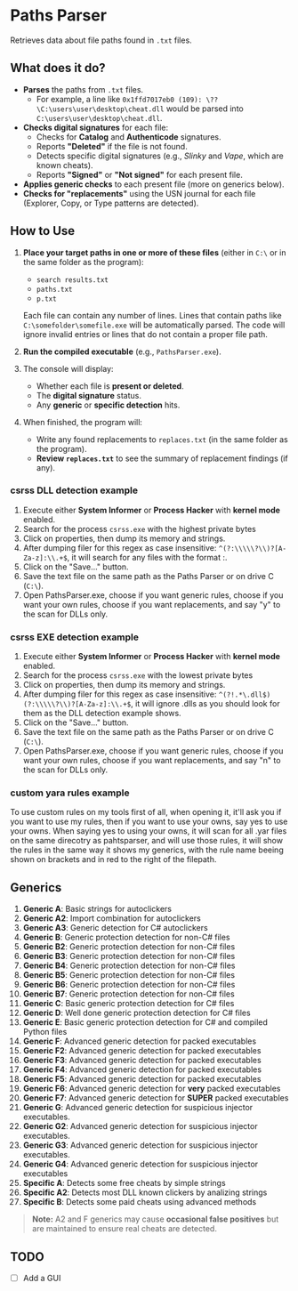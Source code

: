 # Paths Parser

Retrieves data about file paths found in `.txt` files.

## What does it do?
- **Parses** the paths from `.txt` files.
  - For example, a line like `0x1ffd7017eb0 (109): \??\C:\users\user\desktop\cheat.dll` would be parsed into `C:\users\user\desktop\cheat.dll`.
- **Checks digital signatures** for each file:
  - Checks for **Catalog** and **Authenticode** signatures.   
  - Reports **"Deleted"** if the file is not found.
  - Detects specific digital signatures (e.g., *Slinky* and *Vape*, which are known cheats).
  - Reports **"Signed"** or **"Not signed"** for each present file.
- **Applies generic checks** to each present file (more on generics below).
- **Checks for "replacements"** using the USN journal for each file (Explorer, Copy, or Type patterns are detected).

## How to Use

1. **Place your target paths in one or more of these files** (either in `C:\` or in the same folder as the program):
   - `search results.txt`
   - `paths.txt`
   - `p.txt`

   Each file can contain any number of lines. Lines that contain paths like `C:\somefolder\somefile.exe` will be automatically parsed. The code will ignore invalid entries or lines that do not contain a proper file path.

2. **Run the compiled executable** (e.g., `PathsParser.exe`).  

3. The console will display:
   - Whether each file is **present or deleted**.  
   - The **digital signature** status.  
   - Any **generic** or **specific detection** hits.  

4. When finished, the program will:
   - Write any found replacements to `replaces.txt` (in the same folder as the program).
   - **Review `replaces.txt`** to see the summary of replacement findings (if any).

### csrss DLL detection example

1. Execute either **System Informer** or **Process Hacker** with **kernel mode** enabled.
2. Search for the process `csrss.exe` with the highest private bytes
3. Click on properties, then dump its memory and strings.
4. After dumping filer for this regex as case insensitive: `^(?:\\\\\?\\)?[A-Za-z]:\\.+$`, it will search for any files with the format <Driveletter>:\.
5. Click on the "Save..." button.
6. Save the text file on the same path as the Paths Parser or on drive C (`C:\`).
7. Open PathsParser.exe, choose if you want generic rules, choose if you want your own rules, choose if you want replacements, and say "y" to the scan for DLLs only.

### csrss EXE detection example

1. Execute either **System Informer** or **Process Hacker** with **kernel mode** enabled.
2. Search for the process `csrss.exe` with the lowest private bytes
3. Click on properties, then dump its memory and strings.
4. After dumping filer for this regex as case insensitive: `^(?!.*\.dll$)(?:\\\\\?\\)?[A-Za-z]:\\.+$`, it will ignore .dlls as you should look for them as the DLL detection example shows.
5. Click on the "Save..." button.
6. Save the text file on the same path as the Paths Parser or on drive C (`C:\`).
7. Open PathsParser.exe, choose if you want generic rules, choose if you want your own rules, choose if you want replacements, and say "n" to the scan for DLLs only.

### custom yara rules example

To use custom rules on my tools first of all, when opening it, it'll ask you if you want to use my rules, then if you want to use your owns, say yes to use your owns.
When saying yes to using your owns, it will scan for all .yar files on the same direcotry as pahtsparser, and will use those rules, it will show the rules in the same way it shows my generics, with the rule name beeing shown on brackets and in red to the right of the filepath.

## Generics

1. **Generic A**: Basic strings for autoclickers  
2. **Generic A2**: Import combination for autoclickers  
3. **Generic A3**: Generic detection for C# autoclickers  
4. **Generic B**: Generic protection detection for non-C# files  
5. **Generic B2**: Generic protection detection for non-C# files  
6. **Generic B3**: Generic protection detection for non-C# files  
7. **Generic B4**: Generic protection detection for non-C# files  
8. **Generic B5**: Generic protection detection for non-C# files  
9. **Generic B6**: Generic protection detection for non-C# files  
10. **Generic B7**: Generic protection detection for non-C# files  
11. **Generic C**: Basic generic protection detection for C# files  
12. **Generic D**: Well done generic protection detection for C# files  
13. **Generic E**: Basic generic protection detection for C# and compiled Python files  
14. **Generic F**: Advanced generic detection for packed executables  
15. **Generic F2**: Advanced generic detection for packed executables  
16. **Generic F3**: Advanced generic detection for packed executables  
17. **Generic F4**: Advanced generic detection for packed executables  
18. **Generic F5**: Advanced generic detection for packed executables  
19. **Generic F6**: Advanced generic detection for **very** packed executables  
20. **Generic F7**: Advanced generic detection for **SUPER** packed executables  
21. **Generic G**: Advanced generic detection for suspicious injector executables.
22. **Generic G2**: Advanced generic detection for suspicious injector executables.
23. **Generic G3**: Advanced generic detection for suspicious injector executables.
24. **Generic G4**: Advanced generic detection for suspicious injector executables
25. **Specific A**: Detects some free cheats by simple strings
26. **Specific A2**: Detects most DLL known clickers by analizing strings
27. **Specific B**: Detects some paid cheats using advanced methods

> **Note:** A2 and F generics may cause **occasional false positives** but are maintained to ensure real cheats are detected.

## TODO

- [ ] Add a GUI
